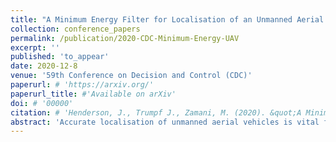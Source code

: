 ```yaml
---
title: "A Minimum Energy Filter for Localisation of an Unmanned Aerial Vehicle"
collection: conference_papers
permalink: /publication/2020-CDC-Minimum-Energy-UAV
excerpt: ''
published: 'to_appear'
date: 2020-12-8
venue: '59th Conference on Decision and Control (CDC)'
paperurl: # 'https://arxiv.org/'
paperurl_title: #'Available on arXiv'
doi: # '00000'
citation: # 'Henderson, J., Trumpf J., Zamani, M. (2020). &quot;A Minimum Energy Filter for Distributed Multirobot Localisation&quot; <i>21st IFAC World Congress</i>.'
abstract: 'Accurate localisation of unmanned aerial vehicles is vital for the next generation of automation tasks. This paper proposes a minimum energy filter for velocity-aided pose estimation on the extended special Euclidean group. The approach taken exploits the Lie-group symmetry of the problem to combine Inertial Measurement Unit (IMU) sensor output with landmark measurements into a robust and high performance state estimate. We propose an asynchronous discrete-time implementation to fuse high bandwidth IMU with low bandwidth discrete-time landmark measurements typical of real-world scenarios. The filter''s performance is demonstrated by simulation.'
---
```


